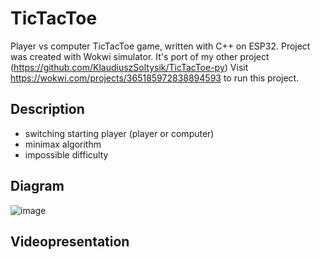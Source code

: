# TicTacToe
Player vs computer TicTacToe game, written with C++ on ESP32. Project was created with Wokwi simulator. It's port of my other project (https://github.com/KlaudiuszSoltysik/TicTacToe-py) Visit https://wokwi.com/projects/365185972838894593 to run this project.
## Description
- switching starting player (player or computer)
- minimax algorithm
- impossible difficulty
## Diagram
![image](https://github.com/KlaudiuszSoltysik/TicTacToe-cpp/assets/109976941/94ced71d-b8d3-4912-b4a8-afecca44ab58)
## Videopresentation
